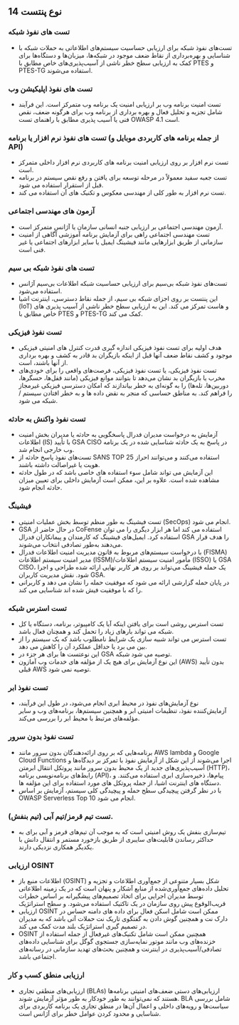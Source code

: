 ## 14 نوع پنتست


### تست های نفوذ شبکه

* تست‌های نفوذ شبکه برای ارزیابی حساسیت سیستم‌های اطلاعاتی به حملات شبکه با شناسایی و بهره‌برداری از نقاط ضعف موجود در شبکه‌ها، میزبان‌ها و دستگاه‌ها برای کمک به ارزیابی سطح خطر ناشی از آسیب‌پذیری‌های خاص مطابق با PTES و PTES-TG استفاده می‌شوند.

### تست های نفوذ اپلیکیشن وب

* تست امنیت برنامه وب بر ارزیابی امنیت یک برنامه وب متمرکز است. این فرآیند شامل تجزیه و تحلیل فعال و بهره برداری از برنامه وب برای هرگونه ضعف، نقص فنی یا آسیب پذیری مطابق با راهنمای تست OWASP 4.1 است.

### تست های نفوذ نرم افزار یا برنامه (از جمله برنامه های کاربردی موبایل و API)

* تست نرم افزار بر روی ارزیابی امنیت برنامه های کاربردی نرم افزار داخلی متمرکز است.
* تست جعبه سفید معمولاً در مرحله توسعه برای یافتن و رفع نقص سیستم در برنامه قبل از استقرار استفاده می شود.
* تست نرم افزار به طور کلی از مهندسی معکوس و تکنیک های آن استفاده می کند.

### آزمون های مهندسی اجتماعی

* آزمون مهندسی اجتماعی بر ارزیابی جنبه انسانی سازمان یا آژانس متمرکز است.
* تست مهندسی اجتماعی راهی برای آزمایش برنامه آموزشی آگاهی از امنیت سازمانی از طریق ابزارهایی مانند فیشینگ ایمیل یا سایر ابزارهای اجتماعی یا غیر فنی است.

### تست های نفوذ شبکه بی سیم

* تست‌های نفوذ شبکه بی‌سیم برای ارزیابی حساسیت شبکه اطلاعات بی‌سیم آژانس استفاده می‌شود.
* این پنتست بر روی اجزای شبکه بی سیم، از جمله نقاط دسترسی، اینترنت اشیا (IoT) و هاست تمرکز می کند. این به ارزیابی سطح خطر ناشی از آسیب پذیری های خاص مطابق با PTES و PTES-TG کمک می کند.

### تست نفوذ فیزیکی

* هدف اولیه برای تست نفوذ فیزیکی اندازه گیری قدرت کنترل های امنیتی فیزیکی موجود و کشف نقاط ضعف آنها قبل از اینکه بازیگران بد قادر به کشف و بهره برداری از آنها باشند، است.
* تست نفوذ فیزیکی، یا تست نفوذ فیزیکی، فرصت‌های واقعی را برای خودی‌های مخرب یا بازیگران بد نشان می‌دهد تا بتوانند موانع فیزیکی (مانند قفل‌ها، حسگرها، دوربین‌ها، تله‌ها) را به گونه‌ای به خطر بیاندازند که امکان دسترسی فیزیکی غیرمجاز را فراهم کند. به مناطق حساسی که منجر به نقض داده ها و به خطر افتادن سیستم / شبکه می شود.

### تست نفوذ واکنش به حادثه

* آزمایش به درخواست مدیران فدرال پاسخگویی به حادثه یا مدیران بخش امنیت اطلاعات (IS) با تأیید GSA CISO در پاسخ به یک حادثه شناسایی شده در یک برنامه وب خارجی انجام شد.
* تست‌های نفوذ پاسخ حادثه از SANS TOP 25 استفاده می‌کنند و می‌توانند احراز هویت یا غیراصالت داشته باشند.
* این آزمایش می تواند شامل سوء استفاده های خاصی باشد که در طول حادثه مشاهده شده است. علاوه بر این، ممکن است آزمایش داخلی برای تعیین میزان حادثه انجام شود.

### فیشینگ

* تست فیشینگ به طور منظم توسط بخش عملیات امنیتی (SecOps) انجام می شود.
* GSA در حال حاضر از CoFense استفاده می کند اما هر ابزار دیگری را می توان استفاده کرد. ایمیل‌های فیشینگ که کارمندان و پیمانکاران فدرال GSA را هدف قرار می‌دهند به‌طور تصادفی انتخاب می‌شوند.
* با درخواست سیستم‌های مربوط به قانون مدیریت امنیت اطلاعات فدرال (FISMA) مدیر امنیت سیستم اطلاعات (ISSM)/مأمور امنیت سیستم اطلاعات (ISSO) یا GSA CISO، یک حمله فیشینگ می‌تواند بر روی هر کاربر نهایی ارائه شده طراحی و اجرا شود. نقش مدیریت کاربران GSA.
* در پایان حمله گزارشی ارائه می شود که موفقیت حمله را نشان می دهد و کاربرانی را که با موفقیت فیش شده اند شناسایی می کند.

### تست استرس شبکه

* تست استرس روشی است برای یافتن اینکه آیا یک کامپیوتر، برنامه، دستگاه یا کل شبکه می تواند بارهای زیاد را تحمل کند و همچنان فعال باشد.
* تست استرس می تواند شبیه سازی یک شرایط نامطلوب باشد که یک سیستم را از بین می برد یا حداقل عملکرد آن را کاهش می دهد.
* این نوعتست ها برای هر جزء در GSA توصیه می شود
شبکه.
* این نوع آزمایش برای هیچ یک از مؤلفه های خدمات وب آمازون (AWS) بدون تأیید قبلی AWS توصیه نمی شود.

### تست نفوذ ابر

* نوع آزمایش‌های نفوذ در محیط ابری انجام می‌شود، در طول این فرآیند، آزمایش‌کننده نفوذ، تنظیمات امنیتی ابر و همچنین سیستم‌ها، برنامه‌های وب و سایر مؤلفه‌های مرتبط با محیط ابر را بررسی می‌کند.

### تست نفوذ بدون سرور

* برنامه‌هایی که بر روی ارائه‌دهندگان بدون سرور مانند AWS lambda و Google Cloud Functions اجرا می‌شوند از این شکل از آزمایش نفوذ با تمرکز بر دیدگاه‌ها و آسیب‌پذیری‌های جدید از یک محیط بدون سرور مانند پروتکل انتقال ابرمتن (HTTP)، رابط‌های برنامه‌نویسی برنامه (API)، پیام‌ها، ذخیره‌سازی ابری استفاده می‌کنند. و دستگاه های اینترنت اشیا، از جمله پروتکل های مورد استفاده برای این مؤلفه ها.
* با در نظر گرفتن پیچیدگی سطح حمله و پیچیدگی کلی سیستم، آزمایش بر اساس OWASP Serverless Top 10 انجام می شود.

### تست تیم قرمز/تیم آبی (تیم بنفش).

* تیم‌سازی بنفش یک روش امنیتی است که به موجب آن تیم‌های قرمز و آبی برای به حداکثر رساندن قابلیت‌های سایبری از طریق بازخورد مستمر و انتقال دانش با یکدیگر همکاری نزدیکی دارند.

### ارزیابی OSINT

* اطلاعات منبع باز (OSINT) شکل بسیار متنوعی از جمع‌آوری اطلاعات و تجزیه و تحلیل داده‌های جمع‌آوری‌شده از منابع آشکار و پنهان است که در یک زمینه اطلاعاتی توسط مدیران اجرایی برای اتخاذ تصمیم‌های پیشگیرانه بر اساس خطرات قریب‌الوقوع پیش روی سازمان در یک تاکتیک استفاده می‌شود. و سطح استراتژیک
* ارزیابی OSINT ممکن است شامل اسکن فعال برای داده های دامنه حساس در دارک نت و همچنین گوش دادن به گفتگوی تاریک نت حملات آتی باشد که به مدیران در تصمیم گیری استراتژیک بلند مدت کمک می کند.
* OSINT همچنین ممکن است شامل تکنیک‌های غیرفعال از جمله استفاده از خزنده‌های وب مانند موتور نمایه‌سازی جستجوی گوگل برای شناسایی داده‌های تصادفی/آسیب‌پذیری در اینترنت و همچنین بحث‌های تهدید سازمانی در رسانه‌های اجتماعی باشد.

### ارزیابی منطق کسب و کار

* ارزیابی‌های منطقی تجاری (BLAs) ارزیابی‌های دستی ضعف‌های امنیتی برنامه‌ها هستند که نمی‌توانند به طور خودکار به طور مؤثر آزمایش شوند. BLA شامل بررسی سیاست‌ها و رویه‌های داخلی و اعمال آن‌ها در منطق تجاری یک برنامه کاربردی برای شناسایی و محدود کردن عوامل خطر برای آژانس است.

